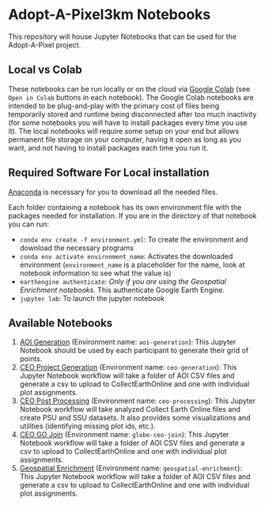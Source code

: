 # Adopt-A-Pixel3km Notebooks

This repository will house Jupyter Notebooks that can be used for the Adopt-A-Pixel project.

## Local vs Colab
These notebooks can be run locally or on the cloud via [Google Colab](https://research.google.com/colaboratory/faq.html) (see `Open in Colab` buttons in each notebook). The Google Colab notebooks are intended to be plug-and-play with the primary cost of files being temporarily stored and runtime being disconnected after too much inactivity (for some notebooks you will have to install packages every time you use it). The local notebooks will require some setup on your end but allows permanent file storage on your computer, having it open as long as you want, and not having to install packages each time you run it.

## Required Software For Local installation
[Anaconda](https://docs.anaconda.com/anaconda/install/index.html) is necessary for you to download all the needed files.

Each folder containing a notebook has its own environment file with the packages needed for installation. If you are in the directory of that notebook you can run:
- `conda env create -f environment.yml`: To create the environment and download the necessary programs
- `conda env activate environment_name`: Activates the downloaded environment (`environment_name` is a placeholder for the name, look at notebook information to see what the value is)
-  `earthengine authenticate`: *Only if you are using the Geospatial Enrichment notebooks.* This authenticate Google Earth Engine.
- `jupyter lab`: To launch the jupyter notebook

## Available Notebooks
1. [AOI Generation](https://github.com/Piphi5/Adopt-a-Pixel3km-Notebooks/tree/main/AOI%20Generation) (Environment name: `aoi-generation`): This Jupyter Notebook should be used by each participant to generate their grid of points.
2. [CEO Project Generation](https://github.com/Piphi5/Adopt-a-Pixel3km-Notebooks/tree/main/CEO%20Project%20Generation) (Environment name: `ceo-generation`): This Jupyter Notebook workflow will take a folder of AOI CSV files and generate a csv to upload to CollectEarthOnline and one with individual plot assignments.
3. [CEO Post Processing](https://github.com/Piphi5/Adopt-a-Pixel3km-Notebooks/tree/main/CEO%20Post%20Processing) (Environment name: `ceo-processing`): This Jupyter Notebook workflow will take analyzed Collect Earth Online files and create PSU and SSU datasets. It also provides some visualizations and utilities (identifying missing plot ids, etc.). 
4. [CEO GO Join](https://github.com/Piphi5/Adopt-a-Pixel3km-Notebooks/tree/main/CEO%20GO%20Join) (Environment name: `globe-ceo-join`): This Jupyter Notebook workflow will take a folder of AOI CSV files and generate a csv to upload to CollectEarthOnline and one with individual plot assignments.
5. [Geospatial Enrichment](https://github.com/Piphi5/Adopt-a-Pixel3km-Notebooks/tree/main/Geospatial%20Enrichment) (Environment name: `geospatial-enrichment`): This Jupyter Notebook workflow will take a folder of AOI CSV files and generate a csv to upload to CollectEarthOnline and one with individual plot assignments.
